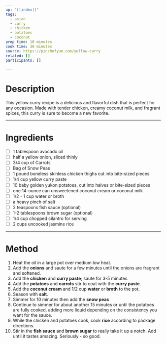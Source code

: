 ```yaml
---
up: "[[index]]"
tags:
  - asian
  - curry
  - chicken
  - potatoes
  - coconut
prep time: 10 minutes
cook time: 30 minutes
source: https://pinchofyum.com/yellow-curry
related: []
participants: []

---
```

# Description
This yellow curry recipe is a delicious and flavorful dish that is perfect for any occasion. Made with tender chicken, creamy coconut milk, and fragrant spices, this curry is sure to become a new favorite.

---
# Ingredients
- [ ] 1 tablespoon avocado oil
- [ ] half a yellow onion, sliced thinly
- [ ] 3/4 cup of Carrots
- [ ] Bag of Snow Peas 
- [ ] 1 pound boneless skinless chicken thighs cut into bite-sized pieces
- [ ] 1/4 cup yellow curry paste
- [ ] 10 baby golden yukon potatoes, cut into halves or bite-sized pieces
- [ ] one 14-ounce can unsweetened coconut cream or coconut milk
- [ ] 1/2 - 1 cup water or broth
- [ ] a heavy pinch of salt
- [ ] 2 teaspoons fish sauce (optional)
- [ ] 1-2 tablespoons brown sugar (optional)
- [ ] 1/4 cup chopped cilantro for serving
- [ ] 2 cups uncooked jasmine rice

---
# Method
1. Heat the oil in a large pot over medium low heat.
2. Add the **onions** and saute for a few minutes until the onions are fragrant and softened.
3. Add the **chicken** and **curry paste**; saute for 3-5 minutes.
4. Add the **potatoes** and **carrots** stir to coat with the **curry paste**.
5. Add the **coconut cream** and 1/2 cup **water** or **broth** to the pot.
6. Season with **salt**.
7. Simmer for 10 minutes then add the **snow peas**
8. Continue to simmer for about another 15 minutes or until the potatoes are fully cooked, adding more liquid depending on the consistency you want for the sauce.
9. While the chicken and potatoes cook, cook **rice** according to package directions.
10. Stir in the **fish sauce** and **brown sugar** to really take it up a notch. Add until it tastes amazing. Seriously - so good.

